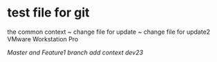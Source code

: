 # test file for git
 the common context
 ~ change file for update
 ~ change file for update2 
VMware Workstation Pro


*Master and Feature1 branch add context dev23*
